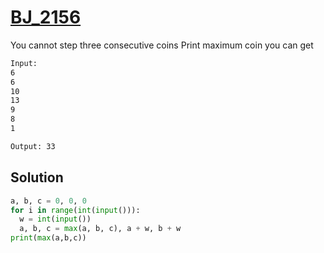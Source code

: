 # [BJ_2156](https://acmicpc.net/problem/2156)

You cannot step three consecutive coins
Print maximum coin you can get

```txt
Input:
6
6
10
13
9
8
1

Output: 33
```

## Solution

```py
a, b, c = 0, 0, 0
for i in range(int(input())):
  w = int(input())
  a, b, c = max(a, b, c), a + w, b + w
print(max(a,b,c))
```
